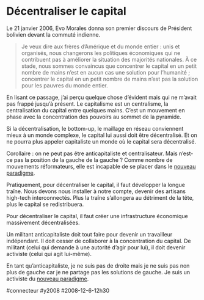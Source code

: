 # Décentraliser le capital

Le 21 janvier 2006, Evo Morales donna son premier discours de Président bolivien devant la commuté indienne.

> Je veux dire aux frères d’Amérique et du monde entier : unis et organisés, nous changerons les politiques économiques qui ne contribuent pas à améliorer la situation des majorités nationales. À ce stade, nous sommes convaincus que concentrer le capital en un petit nombre de mains n’est en aucun cas une solution pour l’humanité ; concentrer le capital en un petit nombre de mains n’est pas la solution pour les pauvres du monde entier.

En lisant ce passage, j’ai perçu quelque chose d’évident mais qui ne m’avait pas frappé jusqu’à présent. Le capitalisme est un centralisme, la centralisation du capital entre quelques mains. C’est un mouvement en phase avec la concentration des pouvoirs au sommet de la pyramide.

Si la décentralisation, le bottom-up, le maillage en réseau conviennent mieux à un monde complexe, le capital lui aussi doit être décentralisé. Et on ne pourra plus appeler capitaliste un monde où le capital sera décentralisé.

Corollaire : on ne peut pas être anticapitaliste et centralisateur. Mais n’est-ce pas la position de la gauche de la gauche ? Comme nombre de mouvements réformateurs, elle est incapable de se placer dans le [nouveau paradigme](../11/strategie-decologie-politique.md).

Pratiquement, pour décentraliser le capital, il faut développer la longue traîne. Nous devons nous installer à notre compte, devenir des artisans high-tech interconnectés. Plus la traîne s’allongera au détriment de la tête, plus le capital se redistribuera.

Pour décentraliser le capital, il faut créer une infrastructure économique massivement décentralisées.

Un militant anticapitaliste doit tout faire pour devenir un travailleur indépendant. Il doit cesser de collaborer à la concentration du capital. De militant (celui qui demande à une autorité d’agir pour lui), il doit devenir activiste (celui qui agit lui-même).

En tant qu’anticapitaliste, je ne suis pas de droite mais je ne suis pas non plus de gauche car je ne partage pas les solutions de gauche. Je suis un activiste du [nouveau paradigme](../11/strategie-decologie-politique.md).

#connecteur #y2008 #2008-12-6-12h30
